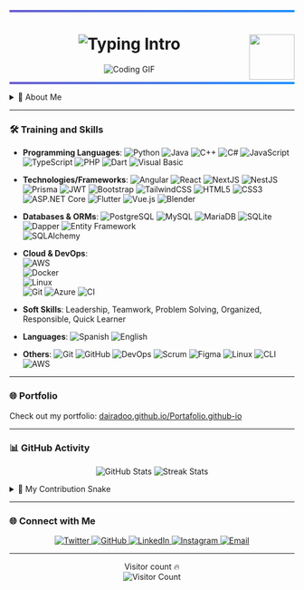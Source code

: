 <!-- Hero Banner -->
<hr style="height:4px; background: linear-gradient(to right, #6A5ACD, #1E90FF); border:0;">
<div align="center">
  <img align="right" src="https://res.cloudinary.com/dcldzjq9s/image/upload/v1745626006/ovcv8fybrclflbi7gyki.png" width="80px" height="80px"/>
  <h1>
    <img src="https://readme-typing-svg.herokuapp.com/?font=Righteous&size=35&center=true&vCenter=true&width=600&height=70&duration=4000&lines=Hi+There!+👋;+I'm+Dairan+S.+De+Jesús+Mora!;" alt="Typing Intro" />
  </h1>
  <img src="https://user-images.githubusercontent.com/74038190/225813708-98b745f2-7d22-48cf-9150-083f1b00d6c9.gif" width="500" height="300" alt="Coding GIF"/>
</div>
<hr style="height:4px; background: linear-gradient(to right, #6A5ACD, #1E90FF); border:0;">

<!-- About Me (Collapsible) -->
<details>
  <summary>🌟 About Me</summary>

I am a Computer Science student at the Interamerican University of Puerto Rico, Arecibo, with strong experience as a Student Support Technician and Computer Tutor. Passionate about technology, teaching, and learning, I have developed solid technical skills while helping others achieve their academic goals. I hold multiple certifications, including the Scrum Foundation Professional Certificate and Professional Fundamentals of Software Engineering, and have completed a rigorous Full Stack Development bootcamp. Additionally, I have hands-on experience with cloud computing, working with SaaS, PaaS, and IaaS models, as well as configuring AWS services and managing cloud infrastructure at a foundational level. I have a strong grasp of key cloud concepts and enjoy applying them in real-world scenarios. Committed to continuous learning and innovation, I am eager to contribute my skills and grow in a dynamic environment.
</details>

---

### 🛠️ Training and Skills

- **Programming Languages**: 
  ![Python](https://img.shields.io/badge/Python-3776AB?style=flat-square&logo=python&logoColor=white) 
  ![Java](https://img.shields.io/badge/Java-007396?style=flat-square&logo=java&logoColor=white) 
  ![C++](https://img.shields.io/badge/C%2B%2B-00599C?style=flat-square&logo=c%2B%2B&logoColor=white) 
  ![C#](https://img.shields.io/badge/C%23-239120?style=flat-square&logo=c-sharp&logoColor=white) 
  ![JavaScript](https://img.shields.io/badge/JavaScript-F7DF1E?style=flat-square&logo=javascript&logoColor=black) 
  ![TypeScript](https://img.shields.io/badge/TypeScript-3178C6?style=flat-square&logo=typescript&logoColor=white) 
  ![PHP](https://img.shields.io/badge/PHP-777BB4?style=flat-square&logo=php&logoColor=white)
  ![Dart](https://img.shields.io/badge/Dart-0175C2?style=flat-square&logo=dart&logoColor=white)
  ![Visual Basic](https://img.shields.io/badge/Visual%20Basic-512BD4?style=flat-square&logo=visual-studio&logoColor=white)

- **Technologies/Frameworks**:
  ![Angular](https://img.shields.io/badge/Angular-DD0031?style=flat-square&logo=angular&logoColor=white)
  ![React](https://img.shields.io/badge/React-20232A?style=flat-square&logo=react&logoColor=61DAFB) 
  ![NextJS](https://img.shields.io/badge/NextJS-000000?style=flat-square&logo=nextdotjs&logoColor=white) 
  ![NestJS](https://img.shields.io/badge/NestJS-E0234E?style=flat-square&logo=nestjs&logoColor=white) 
  ![Prisma](https://img.shields.io/badge/Prisma-2D3748?style=flat-square&logo=prisma&logoColor=white) 
  ![JWT](https://img.shields.io/badge/JWT-000000?style=flat-square&logo=JSON%20web%20tokens&logoColor=white) 
  ![Bootstrap](https://img.shields.io/badge/Bootstrap-563D7C?style=flat-square&logo=bootstrap&logoColor=white) 
  ![TailwindCSS](https://img.shields.io/badge/TailwindCSS-38B2AC?style=flat-square&logo=tailwind-css&logoColor=white) 
  ![HTML5](https://img.shields.io/badge/HTML5-E34F26?style=flat-square&logo=html5&logoColor=white) 
  ![CSS3](https://img.shields.io/badge/CSS3-1572B6?style=flat-square&logo=css3&logoColor=white)
  ![ASP.NET Core](https://img.shields.io/badge/ASP.NET_Core-5C2D91?style=flat-square&logo=dotnet&logoColor=white)
  ![Flutter](https://img.shields.io/badge/Flutter-02569B?style=flat-square&logo=flutter&logoColor=white)
  ![Vue.js](https://img.shields.io/badge/Vue.js-4FC08D?style=flat-square&logo=vue.js&logoColor=white)
  ![Blender](https://img.shields.io/badge/Blender-F5792A?style=flat-square&logo=blender&logoColor=white)

- **Databases & ORMs**: 
  ![PostgreSQL](https://img.shields.io/badge/PostgreSQL-4169E1?style=flat-square&logo=postgresql&logoColor=white) 
  ![MySQL](https://img.shields.io/badge/MySQL-4479A1?style=flat-square&logo=mysql&logoColor=white) 
  ![MariaDB](https://img.shields.io/badge/MariaDB-003545?style=flat-square&logo=mariadb&logoColor=white) 
  ![SQLite](https://img.shields.io/badge/SQLite-003B57?style=flat-square&logo=sqlite&logoColor=white)
  ![Dapper](https://img.shields.io/badge/Dapper-007396?style=flat-square&logo=dotnet&logoColor=white)
  ![Entity Framework](https://img.shields.io/badge/Entity_Framework-512BD4?style=flat-square&logo=dotnet&logoColor=white)  
  ![SQLAlchemy](https://img.shields.io/badge/SQLAlchemy-CE2C2E?style=flat-square&logo=python&logoColor=white)

- **Cloud & DevOps**:  
  ![AWS](https://img.shields.io/badge/AWS-232F3E?style=flat-square&logo=amazon-aws&logoColor=white)  
  ![Docker](https://img.shields.io/badge/Docker-2496ED?style=flat-square&logo=docker&logoColor=white)  
  ![Linux](https://img.shields.io/badge/Linux-FCC624?style=flat-square&logo=linux&logoColor=black)  
  ![Git](https://img.shields.io/badge/Git-F05032?style=flat-square&logo=git&logoColor=white)
  ![Azure](https://img.shields.io/badge/Azure-0078D4?style=flat-square&logo=microsoft-azure&logoColor=white)
  ![CI](https://img.shields.io/badge/CI-3E4E88?style=flat-square&logo=github-actions&logoColor=white) 

- **Soft Skills**: 
  Leadership, Teamwork, Problem Solving, Organized, Responsible, Quick Learner

- **Languages**: 
  ![Spanish](https://img.shields.io/badge/Spanish-E34F26?style=flat-square&logo=language&logoColor=white) 
  ![English](https://img.shields.io/badge/English-007396?style=flat-square&logo=language&logoColor=white)

- **Others**: 
  ![Git](https://img.shields.io/badge/Git-F05032?style=flat-square&logo=git&logoColor=white) 
  ![GitHub](https://img.shields.io/badge/GitHub-181717?style=flat-square&logo=github&logoColor=white) 
  ![DevOps](https://img.shields.io/badge/DevOps-0085CA?style=flat-square&logo=devops&logoColor=white) 
  ![Scrum](https://img.shields.io/badge/Scrum-6DB33F?style=flat-square&logo=scrum&logoColor=white) 
  ![Figma](https://img.shields.io/badge/Figma-F24E1E?style=flat-square&logo=figma&logoColor=white) 
  ![Linux](https://img.shields.io/badge/Linux-FCC624?style=flat-square&logo=linux&logoColor=black) 
  ![CLI](https://img.shields.io/badge/CLI-4EAA25?style=flat-square&logo=terminal&logoColor=white) 
  ![AWS](https://img.shields.io/badge/AWS-232F3E?style=flat-square&logo=amazon-aws&logoColor=white)

---

### 🌐 Portfolio

Check out my portfolio: [dairadoo.github.io/Portafolio.github-io](https://dairadoo.github.io/Portafolio.github-io)

---

### 📊 GitHub Activity

<p align="center">
  <img src="https://github-readme-stats.vercel.app/api?username=DairaDoo&show_icons=true&theme=onedark&hide_border=true" alt="GitHub Stats"/>
  <img src="https://github-readme-streak-stats.herokuapp.com/?user=DairaDoo&theme=highcontrast&hide_border=true" alt="Streak Stats"/>
</p>

<details>
  <summary>🐍 My Contribution Snake</summary>
  <br/>
  <img src="https://raw.githubusercontent.com/DairaDoo/DairaDoo/output/github-contribution-grid-snake.svg" alt="Contribution Snake"/>
</details>

---

### 🌐 Connect with Me

<div align="center">
    <a href="https://x.com/DairanDoo33?t=unDgVJJUpnRhCyeAlAodJw&s=08" target="_blank" rel="noopener noreferrer">
        <img src="https://img.shields.io/badge/Twitter-1DA1F2?style=for-the-badge&logo=twitter&logoColor=white" alt="Twitter" />
    </a>
    <a href="https://github.com/DairaDoo" target="_blank" rel="noopener noreferrer">
        <img src="https://img.shields.io/badge/GitHub-181717?style=for-the-badge&logo=github&logoColor=white" alt="GitHub" />
    </a>
    <a href="https://pr.linkedin.com/in/dairan-s-de-jes%C3%BAs-mora-367710257" target="_blank" rel="noopener noreferrer">
        <img src="https://img.shields.io/badge/LinkedIn-0077B5?style=for-the-badge&logo=linkedin&logoColor=white" alt="LinkedIn" />
    </a>
    <a href="https://www.instagram.com/dairandoo/" target="_blank" rel="noopener noreferrer">
        <img src="https://img.shields.io/badge/Instagram-E4405F?style=for-the-badge&logo=instagram&logoColor=white" alt="Instagram" />
    </a>
    <a href="mailto:dairandemora.work@gmail.com" target="_blank" rel="noopener noreferrer">
        <img src="https://img.shields.io/badge/Email-D14836?style=for-the-badge&logo=gmail&logoColor=white" alt="Email" />
    </a>
</div>

---

<p align="center">
  Visitor count 🔥<br/>
  <img src="https://profile-counter.glitch.me/DairaDoo/count.svg" alt="Visitor Count"/>
</p>
